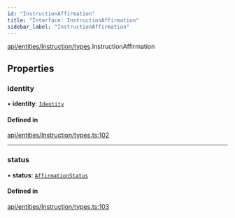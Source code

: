 ```yaml
---
id: "InstructionAffirmation"
title: "Interface: InstructionAffirmation"
sidebar_label: "InstructionAffirmation"
---
```


[api/entities/Instruction/types](../../../../../../modules/API/Entities/Instruction/Types/Types.md).InstructionAffirmation

## Properties

### identity

• **identity**: [`Identity`](../../../../../../classes/API/Entities/Identity/Identity.md)

#### Defined in

[api/entities/Instruction/types.ts:102](https://github.com/PolymeshAssociation/polymesh-sdk/blob/fbf6882d0/src/api/entities/Instruction/types.ts#L102)

___

### status

• **status**: [`AffirmationStatus`](../../../../../../enums/API/Entities/Instruction/Types/AffirmationStatus/AffirmationStatus.md)

#### Defined in

[api/entities/Instruction/types.ts:103](https://github.com/PolymeshAssociation/polymesh-sdk/blob/fbf6882d0/src/api/entities/Instruction/types.ts#L103)
